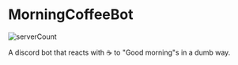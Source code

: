 # MorningCoffeeBot
![serverCount](https://img.shields.io/badge/dynamic/json?color=success&label=Serving%20☕%EF%B8%8F%20in&query=%24.record.serverCount&suffix=%20servers&url=https%3A%2F%2Fjson.extendsclass.com%2Fbin%2Ff6f30af011dd)

A discord bot that reacts with ☕️ to "Good morning"s in a dumb way.
